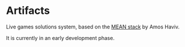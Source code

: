 Artifacts
=========

Live games solutions system, based on the <a href="https://github.com/linnovate/mean">MEAN stack</a> by Amos Haviv.

It is currently in an early development phase.

